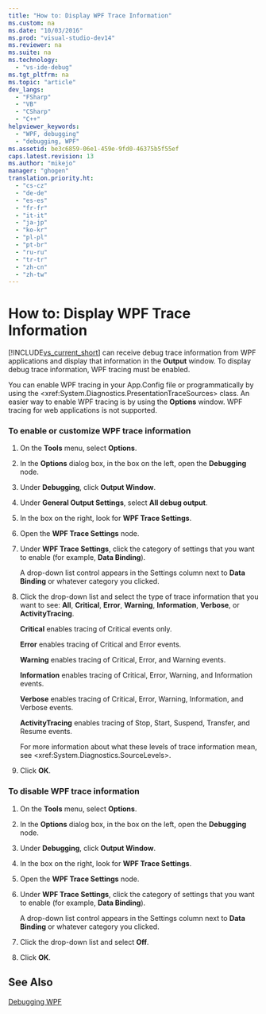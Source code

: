 ```yaml
---
title: "How to: Display WPF Trace Information"
ms.custom: na
ms.date: "10/03/2016"
ms.prod: "visual-studio-dev14"
ms.reviewer: na
ms.suite: na
ms.technology: 
  - "vs-ide-debug"
ms.tgt_pltfrm: na
ms.topic: "article"
dev_langs: 
  - "FSharp"
  - "VB"
  - "CSharp"
  - "C++"
helpviewer_keywords: 
  - "WPF, debugging"
  - "debugging, WPF"
ms.assetid: be3c6859-06e1-459e-9fd0-46375b5f55ef
caps.latest.revision: 13
ms.author: "mikejo"
manager: "ghogen"
translation.priority.ht: 
  - "cs-cz"
  - "de-de"
  - "es-es"
  - "fr-fr"
  - "it-it"
  - "ja-jp"
  - "ko-kr"
  - "pl-pl"
  - "pt-br"
  - "ru-ru"
  - "tr-tr"
  - "zh-cn"
  - "zh-tw"
---
```

# How to: Display WPF Trace Information
[!INCLUDE[vs_current_short](../VS_debugger/includes/vs_current_short_md.md)] can receive debug trace information from WPF applications and display that information in the **Output** window. To display debug trace information, WPF tracing must be enabled.  
  
 You can enable WPF tracing in your App.Config file or programmatically by using the \<xref:System.Diagnostics.PresentationTraceSources> class. An easier way to enable WPF tracing is by using the **Options** window. WPF tracing for web applications is not supported.  
  
### To enable or customize WPF trace information  
  
1.  On the **Tools** menu, select **Options**.  
  
2.  In the **Options** dialog box, in the box on the left, open the **Debugging** node.  
  
3.  Under **Debugging**, click **Output Window**.  
  
4.  Under **General Output Settings**, select **All debug output**.  
  
5.  In the box on the right, look for **WPF Trace Settings**.  
  
6.  Open the **WPF Trace Settings** node.  
  
7.  Under **WPF Trace Settings**, click the category of settings that you want to enable (for example, **Data Binding**).  
  
     A drop-down list control appears in the Settings column next to **Data Binding** or whatever category you clicked.  
  
8.  Click the drop-down list and select the type of trace information that you want to see: **All**, **Critical**, **Error**, **Warning**, **Information**, **Verbose**, or **ActivityTracing**.  
  
     **Critical** enables tracing of Critical events only.  
  
     **Error** enables tracing of Critical and Error events.  
  
     **Warning** enables tracing of Critical, Error, and Warning events.  
  
     **Information** enables tracing of Critical, Error, Warning, and Information events.  
  
     **Verbose** enables tracing of Critical, Error, Warning, Information, and Verbose events.  
  
     **ActivityTracing** enables tracing of Stop, Start, Suspend, Transfer, and Resume events.  
  
     For more information about what these levels of trace information mean, see \<xref:System.Diagnostics.SourceLevels>.  
  
9. Click **OK**.  
  
### To disable WPF trace information  
  
1.  On the **Tools** menu, select **Options**.  
  
2.  In the **Options** dialog box, in the box on the left, open the **Debugging** node.  
  
3.  Under **Debugging**, click **Output Window**.  
  
4.  In the box on the right, look for **WPF Trace Settings**.  
  
5.  Open the **WPF Trace Settings** node.  
  
6.  Under **WPF Trace Settings**, click the category of settings that you want to enable (for example, **Data Binding**).  
  
     A drop-down list control appears in the Settings column next to **Data Binding** or whatever category you clicked.  
  
7.  Click the drop-down list and select **Off**.  
  
8.  Click **OK**.  
  
## See Also  
 [Debugging WPF](../VS_debugger/debugging-wpf.md)
